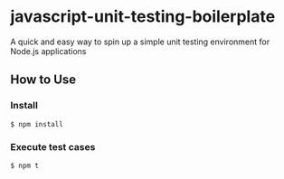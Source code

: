 # javascript-unit-testing-boilerplate
A quick and easy way to spin up a simple unit testing environment for Node.js applications

## How to Use

### Install

`$ npm install`

### Execute test cases

`$ npm t`
